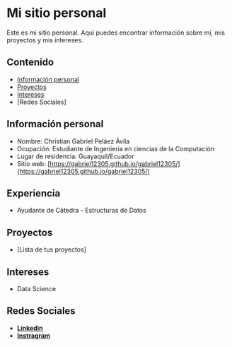 # Mi sitio personal
Este es mi sitio personal. Aquí puedes encontrar información sobre mí, mis
proyectos y mis intereses.
## Contenido
* [Información personal](#información-personal)
* [Proyectos](#proyectos)
* [Intereses](#intereses)
* [Redes Sociales]
## Información personal
* Nombre: Christian Gabriel Peláez Ávila
* Ocupación: Estudiante de Ingenieria en ciencias de la Computación
* Lugar de residencia: Guayaquil/Ecuador
* Sitio web: [https://gabriel12305.github.io/gabriel12305/](https://gabriel12305.github.io/gabriel12305/)
## Experiencia
* Ayudante de Cátedra - Estructuras de Datos
## Proyectos
* [Lista de tus proyectos]
## Intereses
* Data Science
## Redes Sociales
* [**Linkedin**](https://www.linkedin.com/in/gabriel-peláez-a28917297)
* [**Instragram**](https://www.instagram.com/gabriel_pelaez05)
